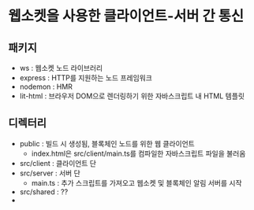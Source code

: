 # 웹소켓을 사용한 클라이언트-서버 간 통신

## 패키지

- ws : 웹소켓 노드 라이브러리
- express : HTTP를 지원하는 노드 프레임워크
- nodemon : HMR
- lit-html : 브라우저 DOM으로 렌더링하기 위한 자바스크립트 내 HTML 템플릿

## 디렉터리

- public : 빌드 시 생성됨, 블록체인 노드를 위한 웹 클라이언트
  - index.html은 src/client/main.ts를 컴파일한 자바스크립트 파일을 불러옴
- src/client : 클라이언트 단
- src/server : 서버 단
  - main.ts : 추가 스크립트를 가져오고 웹소켓 및 블록체인 알림 서버를 시작
- src/shared : ??
-
